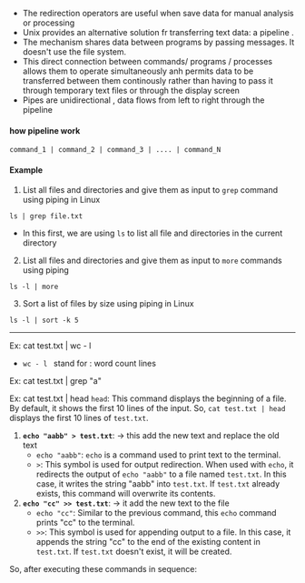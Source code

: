 - The redirection operators are useful when save data for manual analysis or processing
- Unix provides an alternative solution fr transferring text data: a pipeline .
- The mechanism shares data between programs by passing messages. It doesn't use the file system.
- This direct connection between commands/ programs / processes allows them to operate simultaneously anh permits data to be transferred between them continously rather than having to pass it through temporary text files or through the display screen
- Pipes are unidirectional , data flows from left to right through the pipeline
#### how pipeline work
```
command_1 | command_2 | command_3 | .... | command_N
```

#### Example 
1. List all files and directories and give them as input to `grep` command using piping in Linux
```
ls | grep file.txt
```

- In this first, we are using `ls` to list all file and directories in the current directory

2. List all files and directories and give them as input to `more` commands using piping
```
ls -l | more

```

3. Sort a list of files by size using piping in Linux
```
ls -l | sort -k 5
```

---
Ex: cat test.txt | wc - l 
- `wc - l ` stand for : word count lines

Ex: cat  test.txt | grep "a"


Ex: cat test.txt | head
`head`: This command displays the beginning of a file. By default, it shows the first 10 lines of the input. So, `cat test.txt | head` displays the first 10 lines of `test.txt`.


1. **`echo "aabb" > test.txt`**:
    -> this add the new text and replace the old text
    - `echo "aabb"`: `echo` is a command used to print text to the terminal.
    - `>`: This symbol is used for output redirection. When used with `echo`, it redirects the output of `echo "aabb"` to a file named `test.txt`. In this case, it writes the string "aabb" into `test.txt`. If `test.txt` already exists, this command will overwrite its contents.
2. **`echo "cc" >> test.txt`**:
    -> it add the new text to the file
    - `echo "cc"`: Similar to the previous command, this `echo` command prints "cc" to the terminal.
    - `>>`: This symbol is used for appending output to a file. In this case, it appends the string "cc" to the end of the existing content in `test.txt`. If `test.txt` doesn't exist, it will be created.

So, after executing these commands in sequence: